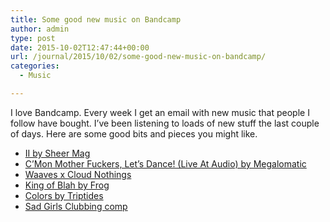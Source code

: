 ```yaml
---
title: Some good new music on Bandcamp
author: admin
type: post
date: 2015-10-02T12:47:44+00:00
url: /journal/2015/10/02/some-good-new-music-on-bandcamp/
categories:
  - Music

---
```

I love Bandcamp. Every week I get an email with new music that people I follow have bought. I&#8217;ve been listening to loads of new stuff the last couple of days. Here are some good bits and pieces you might like.

  * [II by Sheer Mag][1]
  * [C&#8217;Mon Mother Fuckers, Let&#8217;s Dance! (Live At Audio) by Megalomatic][2]
  * [Waaves x Cloud Nothings][3]
  * [King of Blah by Frog][4]
  * [Colors by Triptides][5]
  * [Sad Girls Clubbing comp][6]

 [1]: https://sheermag.bandcamp.com/album/ii-7
 [2]: https://megalomatic.bandcamp.com/album/cmon-mother-fuckers-lets-dance-live-at-audio
 [3]: https://wavvesxcloudnothings.bandcamp.com/album/wavves-x-cloud-nothings
 [4]: https://heyitsfrog.bandcamp.com/album/kind-of-blah
 [5]: https://triptides.bandcamp.com/album/colors
 [6]: https://sadgirlsclvb.bandcamp.com/album/sad-girls-clubbing